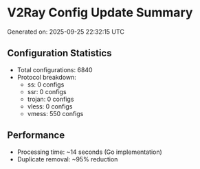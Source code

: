 # V2Ray Config Update Summary
Generated on: 2025-09-25 22:32:15 UTC

## Configuration Statistics
- Total configurations: 6840
- Protocol breakdown:
  - ss: 0 configs
  - ssr: 0 configs
  - trojan: 0 configs
  - vless: 0 configs
  - vmess: 550 configs

## Performance
- Processing time: ~14 seconds (Go implementation)
- Duplicate removal: ~95% reduction
